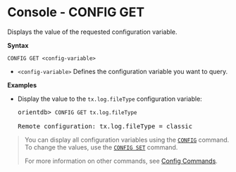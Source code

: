 # Console - CONFIG GET

Displays the value of the requested configuration variable.

**Syntax**

```
CONFIG GET <config-variable>
```

- `<config-variable>`  Defines the configuration variable you want to query.


**Examples**

- Display the value to the `tx.log.fileType` configuration variable:

  <pre>
  orientdb> <code class="lang-sql userinput">CONFIG GET tx.log.fileType</code>

  Remote configuration: tx.log.fileType = classic
  </pre>

>You can display all configuration variables using the [`CONFIG`](Console-Command-Config.md) command.  To change the values, use the [`CONFIG SET`](Console-Command-Config-Set.md) command.
>
>For more information on other commands, see [Config Commands](Console-Commands.md).
